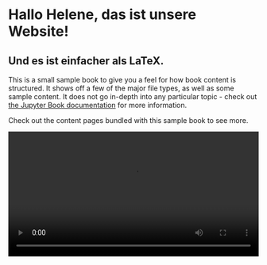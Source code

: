 # Hallo Helene, das ist unsere Website!

## Und es ist einfacher als LaTeX.

This is a small sample book to give you a feel for how book content is
structured.
It shows off a few of the major file types, as well as some sample content.
It does not go in-depth into any particular topic - check out [the Jupyter Book documentation](https://jupyterbook.org) for more information.

Check out the content pages bundled with this sample book to see more.

<video width=100% controls>
      <source src="./_static/blob.mp4" type="video/mp4">
</video>


```{tableofcontents}
```
